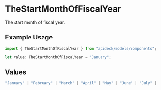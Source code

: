 # TheStartMonthOfFiscalYear

The start month of fiscal year.

## Example Usage

```typescript
import { TheStartMonthOfFiscalYear } from "apideck/models/components";

let value: TheStartMonthOfFiscalYear = "January";
```

## Values

```typescript
"January" | "February" | "March" | "April" | "May" | "June" | "July" | "August" | "September" | "October" | "November" | "December"
```